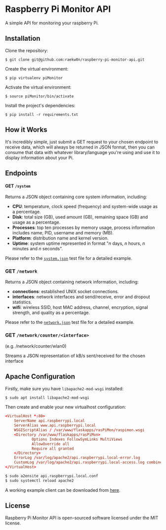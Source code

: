 # Raspberry Pi Monitor API

A simple API for monitoring your raspberry Pi.

## Installation

Clone the repository:
```
$ git clone git@github.com:raekw0n/raspberry-pi-monitor-api.git
```

Create the virtual environment:
```
$ pip virtualenv piMonitor
```

Activate the virtual environment:
```
$ source piMonitor/bin/activate
```

Install the project's dependencies:
```
$ pip install -r requirements.txt
```

## How it Works

It's incredibly simple, just submit a GET request to your chosen endpoint to receive data, which will always be returned in JSON format, then you can consume that data with whatever library/language you're using and use it to display information about your Pi.

## Endpoints

#### GET `/system`
Returns a JSON object containing core system information, including:

- **CPU**: temperature, clock speed (frequency) and system-wide usage as a percentage.
- **Disk**: total size (GB), used amount (GB), remaining space (GB) and usage as a percentage.
- **Processes**: top ten processes by memory usage, process information includes name, PID, username and memory (MB).
- **Platform**: distribution name and kernel version.
- **Uptime**: system uptime represented in format "_n_ days, _n_ hours, _n_ minutes and _n_ seconds".

Please refer to the [`system.json`](https://github.com/cversyx/py-monitor/blob/master/tests/system.json) test file for a detailed example.

### GET `/network`
Returns a JSON object containing network information, including:

- **connections**: established UNIX socket connections.
- **interfaces**: network interfaces and send/receive, error and dropout statistics.
- **wifi**: wireless SSID, host MAC address, channel, encryption, signal strength, and quality as a percentage.

Please refer to the [`network.json`](https://github.com/cversyx/py-monitor/blob/master/tests/network.json) test file for a detailed example.

### GET `/network/counter/<interface>`
(e.g. /network/counter/wlan0)

Streams a JSON representation of kB/s sent/received for the chosen interface

## Apache Configuration
Firstly, make sure you have `libapache2-mod-wsgi` installed:

```bash
$ sudo apt install libapache2-mod-wsgi
```

Then create and enable your new virtualhost configuration:

```conf
<VirtualHost *:80>
    ServerName api.raspberrypi.local
    ServerAlias www.api.raspberrypi.local
    WSGIScriptAlias / /var/www/flaskapps/rasPiMon/raspimon.wsgi
    <Directory /var/www/flaskapps/rasPiMon>
            Options Indexes FollowSymLinks MultiViews
            AllowOverride all
            Require all granted
    </Directory>
    ErrorLog /var/log/apache2/api.raspberrypi.local-error.log
    CustomLog /var/log/apache2/api.raspberrypi.local-access.log combined
</VirtualHost>
```

```bash
$ sudo a2ensite api.raspberrypi.local.conf
$ sudo systemctl reload apache2
```
 
A working example client can be downloaded from [here](https://github.com/raekw0n/raspberry-pi-monitor).

## License

Raspberry Pi Monitor API is open-sourced software licensed under the MIT license.
